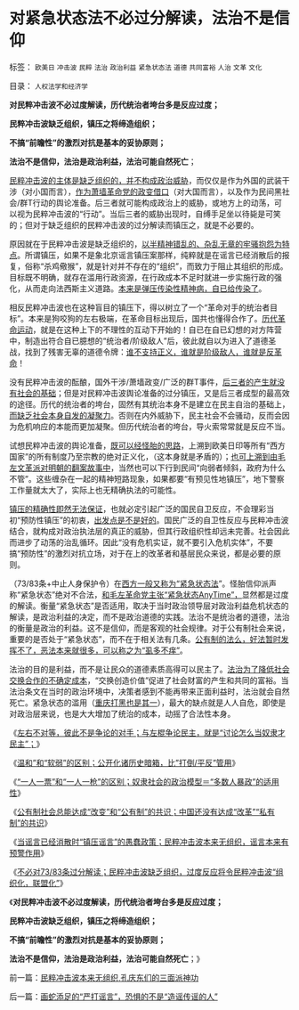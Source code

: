 # 对紧急状态法不必过分解读，法治不是信仰

标签： `欧美日` `冲击波` `民粹` `法治` `政治利益` `紧急状态法` `道德` `共同富裕` `人治` `文革` `文化` 

目录： `人权法学和经济学`

**对民粹冲击波不必过度解读，历代统治者垮台多是反应过度；**

**民粹冲击波缺乏组织，镇压之将缔造组织；**

**不搞“前瞻性”的激烈对抗是基本的妥协原则；**

**法治不是信仰，法治是政治利益，法治可能自然死亡**；

[民粹冲击波的主体是缺乏组织的，并不构成政治威胁](../../../2012/2/10/广泛的网络暴力，米塞斯，茅于轼，韩寒……；.md)，而仅仅是作为外国的武装干涉（对小国而言），[作为萧墙革命党的政变借口](http://darthvad.blog.163.com/blog/static/533994702011930542725/)（对大国而言），以及作为民间黑社会/群T行动的舆论准备。后三者就可能构成政治上的威胁，或地方上的动荡，可以视为民粹冲击波的“行动”。当后三者的威胁出现时，自缚手足坐以待毙是可笑的；但对于缺乏组织的民粹冲击波的过分解读而镇压之，就是不必要的。

原因就在于民粹冲击波是缺乏组织的，[以半精神错乱的、杂乱无章的牢骚抱怨为特点](../../../2012/2/11/民粹冲击波！唯恐天下不乱的革命素质.md)。所谓镇压，如果不是象北京谣言镇压案那样，纯粹就是在谣言已经消散后的报复，俗称“杀鸡儆猴”，就是针对并不存在的“组织”，而致力于阻止其组织的形成。目标既不明确，就存在滥用行政资源，在行政成本不足时就进一步实施行政的强化，从而走向法西斯主义道路。[本来是弹压传染性精神病，自已给传染了](../../../2010/5/14/传染性精神病看“民主”确实会乱的.md)。

相反民粹冲击波也在这种盲目的镇压下，得以树立了一个“革命对手的统治者目标”。本来是狗咬狗的左右极端，在革命目标出现后，国共也懂得合作了。[历代革命运动](../../../2012/2/9/土左和洋右的五四精神和民粹冲击波的革命.md)，就是在这种上下的不理性的互动下开始的！自已在自已幻想的对方阵营中，制造出符合自已臆想的“统治者/阶级敌人”后，彼此就自以为进入了道德圣战，找到了残害无辜的道德令牌：[谁不支持正义，谁就是阶级敌人，谁就是反革命](../../../2012/2/1/横眉冷对伪君子，左狗总是闹革命.md)！

没有民粹冲击波的酝酿，国外干涉/萧墙政变/广泛的群T事件，[后三者的产生就没有社会的基础](../../../2011/11/5/民粹冲击波的动员和组织要素.md)；但是对民粹冲击波舆论准备的过分镇压，又是后三者成型的最高效的途径。历代的统治者的垮台，固然有其统治本身不是建立在民主自治的基础上，[而缺乏社会本身自发的凝聚力](../../../2011/9/28/帝国的毁灭者！个人主义的可怕反击.md)。否则在内外威胁下，民主社会不会骚动，反而会因为危机响应的本能而更加凝聚。但历代统治者的垮台，导火索常常就是反应不当。

试想民粹冲击波的舆论准备，[既可以经怪胎的思路](../../../2012/3/30/“一人一票”的多数人暴政和“一人一枪”的自治.md)，上溯到欧美日印等所有“西方国家”的所有制度乃至宗教的绝对正义化，（这本身就是矛盾的）；[也可上溯到由毛左文革派对明朝的翻案故事中](../../../2012/3/30/国产公知普遍愚昧，仅有“改变”的共识；.md)，当然也可以下行到民间“向弱者倾斜，政府为什么不管”。这些缠杂在一起的精神短路现象，如果都要“有预见性地镇压”，地下警察工作量就太大了，实际上也无精确执法的可能性。

[镇压的精确性即然无法保证](../../../2009/3/23/黄仁宇的失误：宋明清帝国不是因为缺乏技术而选道德.md)，也就必定引起广泛的国民自卫反应，不会理彩当初“预防性镇压”的初衷，[出发点是不是好的](../../../2009/5/5/万恶之源皆为善.md)。国民广泛的自卫性反应与民粹冲击波结合，就构成对政治执法层的真正的威胁，但其行政组织性却远未完善。社会因此而进步了动荡的治乱循环。因此“没有危机实证，就不要引入危机实体”，不要搞“预防性”的激烈对抗立场，对于在上的改革者和基层民众来说，都是必要的原则。

（73/83条+中止人身保护令）在[西方一般又称为“紧急状态法](../../../2011/6/8/西方的司法，警察权和黑社会.md)”。怪胎信仰派声称“紧急状态”绝对不合法，[和毛左革命党主张“紧急状态AnyTime”，](../../../2009/9/30/永久性的全国全民总动员.md)显然都是过度的解读。衡量“紧急状态”是否适用，取决于当时政治领导层对政治利益危机状态的解读，是政治利益的决定，而不是政治道德的实践。法治不是统治者的道德，法治的衡量是政治的利益。这不是信仰，而是客观的社会规律。对于公有制社会来说，重要的是否处于“紧急状态”，而不在于相关法有几条。[公有制的法么，好法暂时发挥不了，恶法本来就很多，可以称之为“虱多不痒”](../../../2012/4/2/公有制社会不适合法治，“人治胜于法治”确实是真理.md)。

法治的目的是利益，而不是让民众的道德素质高得可以民主了。[法治为了降低社会交换合作的不确定成本](../../../2009/11/10/中国社会的交易成本和不确定性成本.md)，“交换创造价值”促进了社会财富的产生和共同的富裕。当法治条文在当时的政治环境中，决策者感到不能再带来正面利益时，法治就会自然死亡。紧急状态的滥用（[重庆打黑也是其一](../../../2012/3/21/重庆打黑说话算数，只办文强一个官.md)），最大的缺点就是人人自危，即使是对政治层来说，也是大大增加了统治的成本，动摇了合法性本身。

《[左右不对等，彼此不是争论的对手；与左棍争论民主，就是“讨论怎么当奴隶才民主”；](../../../2012/3/27/左右不对等，彼此不宜争论.md)》

《[温和”和“软弱”的区别；公开化诸历史暗箱，比”打倒/平反”管用](http://darthvad.blog.163.com/blog/static/533994702012227111438671/)》

《[“一人一票”和“一人一枪”的区别；奴隶社会的政治模型＝“多数人暴政”的适用性](../../../2012/3/30/“一人一票”的多数人暴政和“一人一枪”的自治.md)》

《[公有制社会总能达成“改变”和“公有制”的共识；中国还没有达成“改革”“私有制”的共识](../../../2012/3/30/国产公知普遍愚昧，仅有“改变”的共识；.md)》

《[当谣言已经消散时“镇压谣言”的愚蠢政策；民粹冲击波本来无组织，谣言本来有预警作用](../../../2012/4/3/民粹冲击波本来无组织,孔庆东们的三面派神功.md)》

《[不必对73/83条过分解读；民粹冲击波缺乏组织，过度反应将令民粹冲击波“组织化，联盟化”](http://blog.sina.com.cn/s/blog_5563a64d0102e0jx.html)》

《**对民粹冲击波不必过度解读，历代统治者垮台多是反应过度；**

**民粹冲击波缺乏组织，镇压之将缔造组织；**

**不搞“前瞻性”的激烈对抗是基本的妥协原则；**

**法治不是信仰，法治是政治利益，法治可能自然死亡**；》



前一篇：[民粹冲击波本来无组织,孔庆东们的三面派神功](../../../2012/4/3/民粹冲击波本来无组织,孔庆东们的三面派神功.md)

后一篇：[画蛇添足的“严打谣言”，恐惧的不是“造谣传谣的人”](../../../2012/4/4/画蛇添足的“严打谣言”，恐惧的不是“造谣传谣的人”.md)